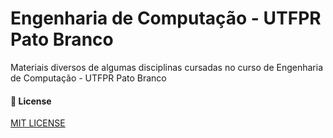 # Engenharia de Computação - UTFPR Pato Branco
Materiais diversos de algumas disciplinas cursadas no curso de Engenharia de Computação - UTFPR Pato Branco



#### :page_facing_up: License

[MIT LICENSE](https://github.com/keikomori/Jogo-General/blob/master/LICENSE)